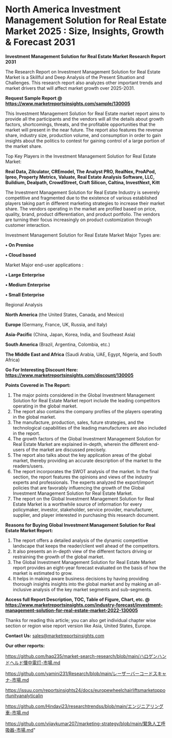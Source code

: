 # North America Investment Management Solution for Real Estate Market 2025 : Size, Insights, Growth & Forecast 2031

<strong>Investment Management Solution for Real Estate Market Research Report 2031</strong>

The Research Report on Investment Management Solution for Real Estate Market is a Skillful and Deep Analysis of the Present Situation and Challenges. This research report also analyzes other important trends and market drivers that will affect market growth over 2025-2031.

<strong>Request Sample Report @ <a href=https://www.marketreportsinsights.com/sample/130005>https://www.marketreportsinsights.com/sample/130005</a></strong>

This Investment Management Solution for Real Estate market report aims to provide all the participants and the vendors will all the details about growth factors, shortcomings, threats, and the profitable opportunities that the market will present in the near future. The report also features the revenue share, industry size, production volume, and consumption in order to gain insights about the politics to contest for gaining control of a large portion of the market share.

Top Key Players in the Investment Management Solution for Real Estate Market:

<strong>Real Data, Zilculator, CREmodel, The Analyst PRO, RealNex, ProAPod, Ipreo, Property Metrics, Valuate, Real Estate Analysis Software, LLC, Buildium, Dealpath, CrowdStreet, Craft Silicon, Caltina, InvestNext, Kitt</strong>

The Investment Management Solution for Real Estate Industry is severely competitive and fragmented due to the existence of various established players taking part in different marketing strategies to increase their market share. The vendors operating in the market are profiled based on price, quality, brand, product differentiation, and product portfolio. The vendors are turning their focus increasingly on product customization through customer interaction.

Investment Management Solution for Real Estate Market Major Types are:

<strong>• On Premise

• Cloud based</strong>

Market Major end-user applications :

<strong>• Large Enterprise

• Medium Enterprise

• Small Enterprise</strong>

Regional Analysis

</u><strong><b>North America</b></strong> (the United States, Canada, and Mexico)

<strong><b>Europe </b></strong>(Germany, France, UK, Russia, and Italy)

<strong><b>Asia-Pacific</b></strong> (China, Japan, Korea, India, and Southeast Asia)

<strong><b>South America</b></strong> (Brazil, Argentina, Colombia, etc.)

<strong><b>The Middle East and Africa</b></strong> (Saudi Arabia, UAE, Egypt, Nigeria, and South Africa)

<strong>Go For Interesting Discount Here: <a href=https://www.marketreportsinsights.com/discount/130005>https://www.marketreportsinsights.com/discount/130005</a></strong>

<strong>Points Covered in The Report:</strong>
<ol>
  <li>The major points considered in the Global Investment Management Solution for Real Estate Market report include the leading competitors operating in the global market.</li>
  <li>The report also contains the company profiles of the players operating in the global market.</li>
  <li>The manufacture, production, sales, future strategies, and the technological capabilities of the leading manufacturers are also included in the report.</li>
  <li>The growth factors of the Global Investment Management Solution for Real Estate Market are explained in-depth, wherein the different end-users of the market are discussed precisely.</li>
  <li>The report also talks about the key application areas of the global market, thereby providing an accurate description of the market to the readers/users.</li>
  <li>The report incorporates the SWOT analysis of the market. In the final section, the report features the opinions and views of the industry experts and professionals. The experts analyzed the export/import policies that are favorably influencing the growth of the Global Investment Management Solution for Real Estate Market.</li>
  <li>The report on the Global Investment Management Solution for Real Estate Market is a worthwhile source of information for every policymaker, investor, stakeholder, service provider, manufacturer, supplier, and player interested in purchasing this research document.</li>
</ol>
<strong>Reasons for Buying Global Investment Management Solution for Real Estate Market Report:</strong>

<ol>
  <li>The report offers a detailed analysis of the dynamic competitive landscape that keeps the reader/client well ahead of the competitors.</li>
  <li>It also presents an in-depth view of the different factors driving or restraining the growth of the global market.</li>
  <li>The Global Investment Management Solution for Real Estate Market report provides an eight-year forecast evaluated on the basis of how the market is estimated to grow.</li>
  <li>It helps in making aware business decisions by having providing thorough insights insights into the global market and by making an all-inclusive analysis of the key market segments and sub-segments.</li>
</ol>
<strong>Access full Report Description, TOC, Table of Figure, Chart, etc. @ <a href=https://www.marketreportsinsights.com/industry-forecast/investment-management-solution-for-real-estate-market-2022-130005>https://www.marketreportsinsights.com/industry-forecast/investment-management-solution-for-real-estate-market-2022-130005</a></strong>


Thanks for reading this article; you can also get individual chapter wise section or region wise report version like Asia, United States, Europe.

<strong>Contact Us:</strong>
sales@marketreportsinsights.com

<strong>Our other reports:</strong>

<a href=https://github.com/haq235/market-search-research/blob/main/ハロゲンハンドヘルド懐中電灯-市場.md>https://github.com/haq235/market-search-research/blob/main/ハロゲンハンドヘルド懐中電灯-市場.md</a>

<a href=https://github.com/yamini231/Research/blob/main/レーザーバーコードスキャナ-市場.md>https://github.com/yamini231/Research/blob/main/レーザーバーコードスキャナ-市場.md</a>

<a href=https://issuu.com/reportsinsights24/docs/europewheelchairliftsmarketopportunityanalyticalin>https://issuu.com/reportsinsights24/docs/europewheelchairliftsmarketopportunityanalyticalin</a>

<a href=https://github.com/Hindavi23/researchtrendss/blob/main/エンジニアリング車-市場.md>https://github.com/Hindavi23/researchtrendss/blob/main/エンジニアリング車-市場.md</a>

<a href=https://github.com/vijaykumar207/marketing-strategy/blob/main/緊急人工呼吸器-市場.md>https://github.com/vijaykumar207/marketing-strategy/blob/main/緊急人工呼吸器-市場.md</a>"
